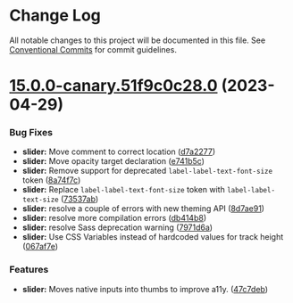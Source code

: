 # Change Log

All notable changes to this project will be documented in this file.
See [Conventional Commits](https://conventionalcommits.org) for commit guidelines.

# [15.0.0-canary.51f9c0c28.0](https://github.com/material-components/material-components-web/compare/v14.0.0...v15.0.0-canary.51f9c0c28.0) (2023-04-29)


### Bug Fixes

* **slider:** Move comment to correct location ([d7a2277](https://github.com/material-components/material-components-web/commit/d7a2277dee780757318ff962277c109a7c615e12))
* **slider:** Move opacity target declaration ([e741b5c](https://github.com/material-components/material-components-web/commit/e741b5c82c7752c36745616d9bc407af590be7d4))
* **slider:** Remove support for deprecated `label-label-text-font-size` token ([8a74f7c](https://github.com/material-components/material-components-web/commit/8a74f7c6d4dffc9e066d548e74ebd7ab1c58ac65))
* **slider:** Replace `label-label-text-font-size` token with `label-label-text-size` ([73537ab](https://github.com/material-components/material-components-web/commit/73537ab0fe98dbf2dc4b824c128c4c05da6ff986))
* **slider:** resolve a couple of errors with new theming API ([8d7ae91](https://github.com/material-components/material-components-web/commit/8d7ae912ab32815d2f01e8540bc49751b8fad38d))
* **slider:** resolve more compilation errors ([db414b8](https://github.com/material-components/material-components-web/commit/db414b864f4c248439d916d4ee36cd43316927ea))
* **slider:** resolve Sass deprecation warning ([7971d6a](https://github.com/material-components/material-components-web/commit/7971d6ad5c3a7e771c4a74757b2185edd97443fd))
* **slider:** Use CSS Variables instead of hardcoded values for track height ([067af7e](https://github.com/material-components/material-components-web/commit/067af7eff1cc5f3de077068184dfbd31c76f5a41))


### Features

* **slider:** Moves native inputs into thumbs to improve a11y. ([47c7deb](https://github.com/material-components/material-components-web/commit/47c7deb19df667d31f65d7742509fb883e4501f5))
